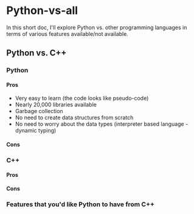 # Python-vs-all
In this short doc, I'll explore Python vs. other programming languages in terms of various features available/not available.

## Python vs. C++

### Python 
#### Pros
* Very easy to learn (the code looks like pseudo-code)
* Nearly 20,000 libraries available
* Garbage collection
* No need to create data structures from scratch
* No need to worry about the data types (interpreter based language - dynamic typing)
#### Cons

### C++
#### Pros
#### Cons

### Features that you'd like Python to have from C++
